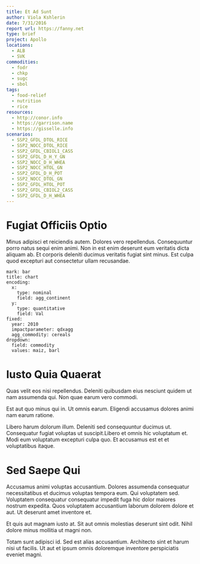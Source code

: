 ```yaml
---
title: Et Ad Sunt
author: Viola Kshlerin
date: 7/31/2016
report url: https://fanny.net
type: brief
project: Apollo
locations:
  - ALB
  - SVK
commodities:
  - fodr
  - chkp
  - sugc
  - sbol
tags:
  - food-relief
  - nutrition
  - rice
resources:
  - http://conor.info
  - https://garrison.name
  - https://gisselle.info
scenarios:
  - SSP2_GFDL_DTOL_RICE
  - SSP2_NOCC_DTOL_RICE
  - SSP2_GFDL_CBIOL1_CASS
  - SSP2_GFDL_D_H_Y_GN
  - SSP2_NOCC_D_H_WHEA
  - SSP2_NOCC_HTOL_GN
  - SSP2_GFDL_D_H_POT
  - SSP2_NOCC_DTOL_GN
  - SSP2_GFDL_HTOL_POT
  - SSP2_GFDL_CBIOL2_CASS
  - SSP2_GFDL_D_H_WHEA
---
```

# Fugiat Officiis Optio
Minus adipisci et reiciendis autem. Dolores vero repellendus. Consequuntur porro natus sequi enim animi. Non in est enim deserunt eum veritatis dicta aliquam ab. Et corporis deleniti ducimus veritatis fugiat sint minus. Est culpa quod excepturi aut consectetur ullam recusandae.

```vis
mark: bar
title: chart
encoding:
  x:
    type: nominal
    field: agg_continent
  y:
    type: quantitative
    field: Val
fixed:
  year: 2010
  impactparameter: qdxagg
  agg_commodity: cereals
dropdown:
  field: commodity
  values: maiz, barl
```

# Iusto Quia Quaerat
Quas velit eos nisi repellendus. Deleniti quibusdam eius nesciunt quidem ut nam assumenda qui. Non quae earum vero commodi.
 Est aut quo minus qui in. Ut omnis earum. Eligendi accusamus dolores animi nam earum ratione.
 Libero harum dolorum illum. Deleniti sed consequuntur ducimus ut. Consequatur fugiat voluptas ut suscipit.Libero et omnis hic voluptatum et. Modi eum voluptatum excepturi culpa quo. Et accusamus est et et voluptatibus itaque.

# Sed Saepe Qui
Accusamus animi voluptas accusantium. Dolores assumenda consequatur necessitatibus et ducimus voluptas tempora eum. Qui voluptatem sed. Voluptatem consequatur consequatur impedit fuga hic dolor maiores nostrum expedita. Quos voluptatem accusantium laborum dolorem dolore et aut. Ut deserunt amet inventore et.
 Et quis aut magnam iusto at. Sit aut omnis molestias deserunt sint odit. Nihil dolore minus mollitia ut magni non.
 Totam sunt adipisci id. Sed est alias accusantium. Architecto sint et harum nisi ut facilis. Ut aut et ipsum omnis doloremque inventore perspiciatis eveniet magni.
